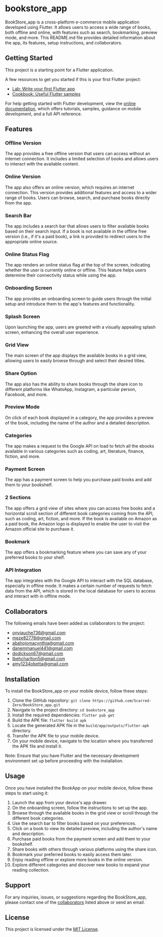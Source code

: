 # bookstore_app

BookStore_app is a cross-platform e-commerce mobile application developed using Flutter. It allows users to access a wide range of books, both offline and online, with features such as search, bookmarking, preview mode, and more. This README.md file provides detailed information about the app, its features, setup instructions, and collaborators.
## Getting Started

This project is a starting point for a Flutter application.

A few resources to get you started if this is your first Flutter project:

- [Lab: Write your first Flutter app](https://docs.flutter.dev/get-started/codelab)
- [Cookbook: Useful Flutter samples](https://docs.flutter.dev/cookbook)

For help getting started with Flutter development, view the
[online documentation](https://docs.flutter.dev/), which offers tutorials,
samples, guidance on mobile development, and a full API reference.


## Features

### Offline Version

The app provides a free offline version that users can access without an internet connection. It includes a limited selection of books and allows users to interact with the available content.

### Online Version

The app also offers an online version, which requires an internet connection. This version provides additional features and access to a wider range of books. Users can browse, search, and purchase books directly from the app.

### Search Bar

The app includes a search bar that allows users to filter available books based on their search input. If a book is not available in the offline free version (i.e., if it's a paid book), a link is provided to redirect users to the appropriate online source.

### Online Status Flag

The app renders an online status flag at the top of the screen, indicating whether the user is currently online or offline. This feature helps users determine their connectivity status while using the app.

### Onboarding Screen

The app provides an onboarding screen to guide users through the initial setup and introduce them to the app's features and functionality.

### Splash Screen

Upon launching the app, users are greeted with a visually appealing splash screen, enhancing the overall user experience.

### Grid View

The main screen of the app displays the available books in a grid view, allowing users to easily browse through and select their desired titles.

### Share Option

The app also has the ability to share books through the share icon to different platforms like WhatsApp, Instagram, a particular person, Facebook, and more.

### Preview Mode

On click of each book displayed in a category, the app provides a preview of the book, including the name of the author and a detailed description.

### Categories

The app makes a request to the Google API on load to fetch all the ebooks available in various categories such as coding, art, literature, finance, fiction, and more.

### Payment Screen

The app has a payment screen to help you purchase paid books and add them to your bookshelf.

### 2 Sections

The app offers a grid view of sites where you can access free books and a horizontal scroll section of different book categories coming from the API, such as coding, art, fiction, and more. If the book is available on Amazon as a paid book, the Amazon logo is displayed to enable the user to visit the Amazon official site to purchase it.

### Bookmark

The app offers a bookmarking feature where you can save any of your preferred books to your shelf.

### API Integration

The app integrates with the Google API to interact with the SQL database, especially in offline mode. It makes a certain number of requests to fetch data from the API, which is stored in the local database for users to access and interact with in offline mode.

## Collaborators

The following emails have been added as collaborators to the project:

- [onyiauche736@gmail.com](#collaborators)
- [meze82778@gmail.com](#collaborators)
- [abahojomacynthia@gmail.com](#collaborators)
- [danemmanuel441@gmail.com](#collaborators)
- [dodickson67@gmail.com](#collaborators)
- [Ibehcharlton5@gmail.com](#collaborators)
- [amy1234obetta@gmail.com](#collaborators)


## Installation

To install the BookStore_app on your mobile device, follow these steps:

1. Clone the GitHub repository: `git clone https://github.com/Scarred-Zero/BookStore_app.git`
2. Navigate to the project directory: `cd bookstore_app`
3. Install the required dependencies: `flutter pub get`
4. Build the APK file: `flutter build apk`
5. Locate the generated APK file in the `build/app/outputs/flutter-apk` directory.
6. Transfer the APK file to your mobile device.
7. On your mobile device, navigate to the location where you transferred the APK file and install it.

Note: Ensure that you have Flutter and the necessary development environment set up before proceeding with the installation.

## Usage

Once you have installed the BookApp on your mobile device, follow these steps to start using it:

1. Launch the app from your device's app drawer.
2. On the onboarding screen, follow the instructions to set up the app.
3. Browse through the available books in the grid view or scroll through the different book categories.
4. Use the search bar to filter books based on your preferences.
5. Click on a book to view its detailed preview, including the author's name and description.
6. Purchase paid books from the payment screen and add them to your bookshelf.
7. Share books with others through various platforms using the share icon.
8. Bookmark your preferred books to easily access them later.
9. Enjoy reading offline or explore more books in the online version.
10. Explore different categories and discover new books to expand your reading collection.

## Support

For any inquiries, issues, or suggestions regarding the BookStore_app, please contact one of the [collaborators](#collaborators) listed above or send an email.

## License

This project is licensed under the [MIT License](https://github.com/git/git-scm.com/blob/main/MIT-LICENSE.txt).
